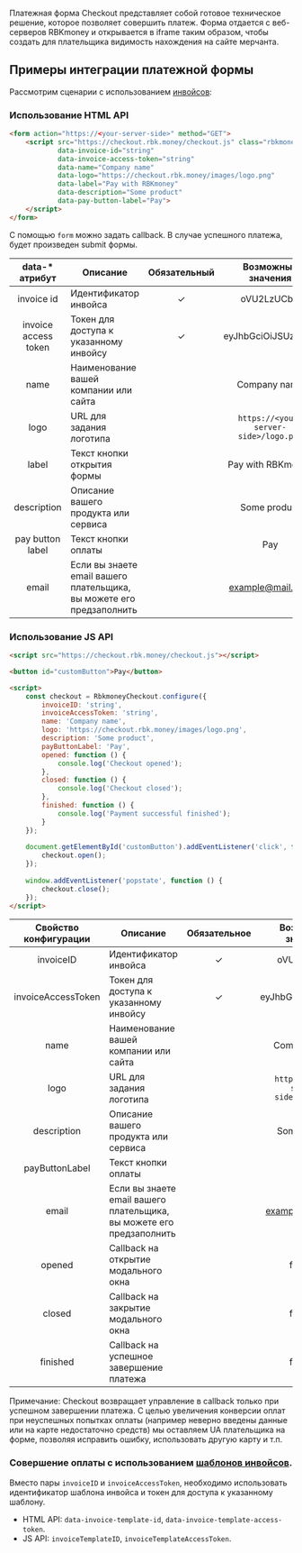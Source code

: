 Платежная форма Checkout представляет собой готовое техническое решение, которое позволяет совершить платеж. Форма отдается с веб-серверов RBKmoney и открывается в iframe таким образом, чтобы создать для плательщика видимость нахождения на сайте мерчанта.

## Примеры интеграции платежной формы
Рассмотрим сценарии с использованием [инвойсов](https://rbkmoney.github.io/api/#tag/Invoices):
### Использование HTML API

```html
<form action="https://<your-server-side>" method="GET">
    <script src="https://checkout.rbk.money/checkout.js" class="rbkmoney-checkout"
            data-invoice-id="string"
            data-invoice-access-token="string"
            data-name="Company name"
            data-logo="https://checkout.rbk.money/images/logo.png"
            data-label="Pay with RBKmoney"
            data-description="Some product"
            data-pay-button-label="Pay">
    </script>
</form>
```

С помощью `form` можно задать callback. В случае успешного платежа, будет произведен submit формы.

| data-* атрибут           | Описание                                                             | Обязательный | Возможные значения                    |
| :----------------------: | -------------------------------------------------------------------- | :-----------:| :------------------------------------:|
| invoice id               | Идентификатор инвойса                                                | ✓            | oVU2LzUCbQ                            |
| invoice access token     | Токен для доступа к указанному инвойсу                               | ✓            | eyJhbGciOiJSUzI1N...                  |
| name                     | Наименование вашей компании или сайта                                |              | Company name                          |
| logo                     | URL для задания логотипа                                             |              | `https://<your-server-side>/logo.png` |
| label                    | Текст кнопки открытия формы                                          |              | Pay with RBKmoney                     |
| description              | Описание вашего продукта или сервиса                                 |              | Some product                          |
| pay button label         | Текст кнопки оплаты                                                  |              | Pay                                   |
| email                    | Если вы знаете email вашего плательщика, вы можете его предзаполнить |              | example@mail.com                      |

### Использование JS API

```html
<script src="https://checkout.rbk.money/checkout.js"></script>

<button id="customButton">Pay</button>

<script>
    const checkout = RbkmoneyCheckout.configure({
        invoiceID: 'string',
        invoiceAccessToken: 'string',
        name: 'Company name',
        logo: 'https://checkout.rbk.money/images/logo.png',
        description: 'Some product',
        payButtonLabel: 'Pay',
        opened: function () {
            console.log('Checkout opened');
        },
        closed: function () {
            console.log('Checkout closed');
        },
        finished: function () {
            console.log('Payment successful finished');
        }
    });
    
    document.getElementById('customButton').addEventListener('click', function () {
        checkout.open();
    });
    
    window.addEventListener('popstate', function () {
        checkout.close();
    });
</script>
```

| Свойство конфигурации    | Описание                                                             | Обязательное | Возможные значения                    |
| :----------------------: | -------------------------------------------------------------------- | :-----------:| :------------------------------------:|
| invoiceID                | Идентификатор инвойса                                                | ✓            | oVU2LzUCbQ                            |
| invoiceAccessToken       | Токен для доступа к указанному инвойсу                               | ✓            | eyJhbGciOiJSUzI1N...                  |
| name                     | Наименование вашей компании или сайта                                |              | Company name                          |
| logo                     | URL для задания логотипа                                             |              | `https://<your-server-side>/logo.png` |
| description              | Описание вашего продукта или сервиса                                 |              | Some product                          |
| payButtonLabel           | Текст кнопки оплаты                                                  |              | Pay                                   |
| email                    | Если вы знаете email вашего плательщика, вы можете его предзаполнить |              | example@mail.com                      |
| opened                   | Callback на открытие модального окна                                 |              | function                              |
| closed                   | Callback на закрытие модального окна                                 |              | function                              |
| finished                 | Callback на успешное завершение платежа                              |              | function                              |

Примечание: Checkout возвращает управление в callback только при успешном завершении платежа. С целью увеличения конверсии оплат при неуспешных попытках оплаты (например неверно введены данные или на карте недостаточно средств) мы оставляем UA плательщика на форме, позволяя исправить ошибку, использовать другую карту и т.п.

### Совершение оплаты с использованием [шаблонов инвойсов](https://rbkmoney.github.io/api/#tag/InvoiceTemplates).
Вместо пары `invoiceID` и `invoiceAccessToken`, необходимо использовать идентификатор шаблона инвойса и токен для доступа к указанному шаблону.

* HTML API: `data-invoice-template-id`, `data-invoice-template-access-token`.
* JS API: `invoiceTemplateID`, `invoiceTemplateAccessToken`.